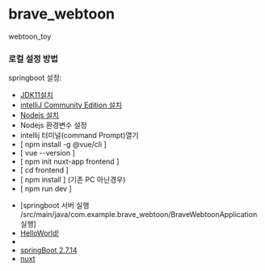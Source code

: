 # brave_webtoon
webtoon_toy

### 로컬 설정 방법

springboot 설정:

* [JDK11설치](https://docs.gradle.org)
* [intelliJ Community Edition 설치](https://www.jetbrains.com/ko-kr/idea/download/?section=windows)
* [Nodejs 설치](https://nodejs.org/ko/download)
* Nodejs 환경변수 설정
* intellij 터미널(command Prompt)열기
* [ npm install -g @vue/cli ]
* [ vue --version ]
* [ npm init nuxt-app frontend ]
* [ cd frontend ]
* [ npm install ] (기존 PC 아닌경우)
* [ npm run dev ]

[//]: # (* [ npm i @nuxtjs/axios ])
[//]: # (* [ npm i @nuxtjs/proxy ])

* [springboot 서버 실행 /src/main/java/com.example.brave_webtoon/BraveWebtoonApplication 실행]
* [ HelloWorld! ](http://localhost:9001/api/helloworld)
* 
* [springBoot 2.7.14](http://localhost:9001)
* [nuxt](http://localhost:3000)
